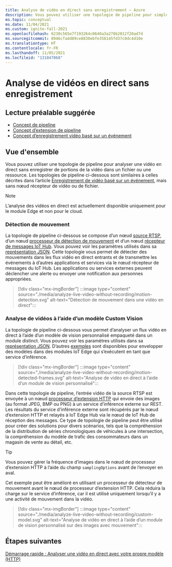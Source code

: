 ```yaml
---
title: Analyse de vidéo en direct sans enregistrement – Azure
description: Vous pouvez utiliser une topologie de pipeline pour simplement extraire des analyses d’un flux vidéo en direct, sans avoir à les enregistrer en périphérie ou dans le cloud. Cet article aborde ce concept.
ms.topic: conceptual
ms.date: 11/04/2021
ms.custom: ignite-fall-2021
ms.openlocfilehash: 6230c565e7f193264c0640a3a278b2812f20ad7d
ms.sourcegitcommit: 8946cfadd89ce8830ebfe358145fd37c0dc4d10e
ms.translationtype: HT
ms.contentlocale: fr-FR
ms.lasthandoff: 11/05/2021
ms.locfileid: "131847068"
---
```

# <a name="analyzing-live-videos-without-recording"></a>Analyse de vidéos en direct sans enregistrement


## <a name="suggested-pre-reading"></a>Lecture préalable suggérée 

* [Concept de pipeline](pipeline.md)
* [Concept d’extension de pipeline](pipeline-extension.md)
* [Concept d’enregistrement vidéo basé sur un événement](event-based-video-recording-concept.md)

## <a name="overview"></a>Vue d'ensemble  

Vous pouvez utiliser une topologie de pipeline pour analyser une vidéo en direct sans enregistrer de portions de la vidéo dans un fichier ou une ressource. Les topologies de pipeline ci-dessous sont similaires à celles décrites dans l’article [Enregistrement de vidéo basé sur un événement](event-based-video-recording-concept.md), mais sans nœud récepteur de vidéo ou de fichier.

> [!NOTE]
> L’analyse des vidéos en direct est actuellement disponible uniquement pour le module Edge et non pour le cloud.

### <a name="motion-detection"></a>Détection de mouvement

La topologie de pipeline ci-dessous se compose d’un nœud [source RTSP](pipeline.md#rtsp-source), d’un nœud [processeur de détection de mouvement](pipeline.md#motion-detection-processor) et d’un nœud [récepteur de messages IoT Hub](pipeline.md#iot-hub-message-sink). Vous pouvez voir les paramètres utilisés dans sa [représentation JSON](https://github.com/Azure/video-analyzer/blob/main/pipelines/live/topologies/motion-detection/topology.json). Cette topologie vous permet de détecter des mouvements dans les flux vidéo en direct entrants et de transmettre les événements à d’autres applications et services via le nœud récepteur de messages du IoT Hub. Les applications ou services externes peuvent déclencher une alerte ou envoyer une notification aux personnes appropriées.

> [!div class="mx-imgBorder"]
> :::image type="content" source="./media/analyze-live-video-without-recording/motion-detection.svg" alt-text="Détection de mouvement dans une vidéo en direct":::

### <a name="analyzing-video-using-a-custom-vision-model"></a>Analyse de vidéos à l’aide d’un modèle Custom Vision 

La topologie de pipeline ci-dessous vous permet d’analyser un flux vidéo en direct à l’aide d’un modèle de vision personnalisé empaqueté dans un module distinct. Vous pouvez voir les paramètres utilisés dans sa [représentation JSON](https://github.com/Azure/video-analyzer/blob/main/pipelines/live/topologies/httpExtension/topology.json). D’autres [exemples](https://github.com/Azure/video-analyzer/tree/main/edge-modules/extensions) sont disponibles pour envelopper des modèles dans des modules IoT Edge qui s’exécutent en tant que service d’inférence.

> [!div class="mx-imgBorder"]
> :::image type="content" source="./media/analyze-live-video-without-recording/motion-detected-frames.svg" alt-text="Analyse de vidéo en direct à l’aide d’un module de vision personnalisé":::

Dans cette topologie de pipeline, l’entrée vidéo de la source RTSP est envoyée à un nœud [processeur d’extension HTTP](pipeline.md#http-extension-processor) qui envoie des images (au format JPEG, BMP ou PNG) à un service d’inférence externe sur REST. Les résultats du service d’inférence externe sont récupérés par le nœud d’extension HTTP et relayés à IoT Edge Hub via le nœud de IoT Hub de réception des messages. Ce type de topologie de pipeline peut être utilisé pour créer des solutions pour divers scénarios, tels que la compréhension de la distribution de séries chronologiques de véhicules à une intersection, la compréhension du modèle de trafic des consommateurs dans un magasin de vente au détail, etc.

>[!TIP]
> Vous pouvez gérer la fréquence d’images dans le nœud de processeur d’extension HTTP à l’aide du champ `samplingOptions` avant de l’envoyer en aval.

Cet exemple peut être amélioré en utilisant un processeur de détecteur de mouvement avant le nœud de processeur d’extension HTTP. Cela réduira la charge sur le service d’inférence, car il est utilisé uniquement lorsqu’il y a une activité de mouvement dans la vidéo.

> [!div class="mx-imgBorder"]
> :::image type="content" source="./media/analyze-live-video-without-recording/custom-model.svg" alt-text="Analyse de vidéo en direct à l’aide d’un module de vision personnalisé sur des images avec mouvement":::

## <a name="next-steps"></a>Étapes suivantes

[Démarrage rapide : Analyser une vidéo en direct avec votre propre modèle (HTTP)](analyze-live-video-use-your-model-http.md)
